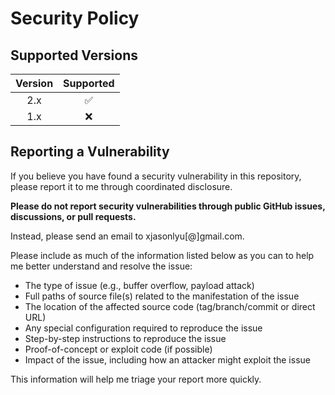 # Security Policy

## Supported Versions

| Version | Supported          |
| :-----: | :----------------: |
|   2.x   | :white_check_mark: |
|   1.x   | :x: |

## Reporting a Vulnerability

If you believe you have found a security vulnerability in this repository, please report it to me through coordinated disclosure.

**Please do not report security vulnerabilities through public GitHub issues, discussions, or pull requests.**

Instead, please send an email to xjasonlyu[@]gmail.com.

Please include as much of the information listed below as you can to help me better understand and resolve the issue:

  * The type of issue (e.g., buffer overflow, payload attack)
  * Full paths of source file(s) related to the manifestation of the issue
  * The location of the affected source code (tag/branch/commit or direct URL)
  * Any special configuration required to reproduce the issue
  * Step-by-step instructions to reproduce the issue
  * Proof-of-concept or exploit code (if possible)
  * Impact of the issue, including how an attacker might exploit the issue

This information will help me triage your report more quickly.
